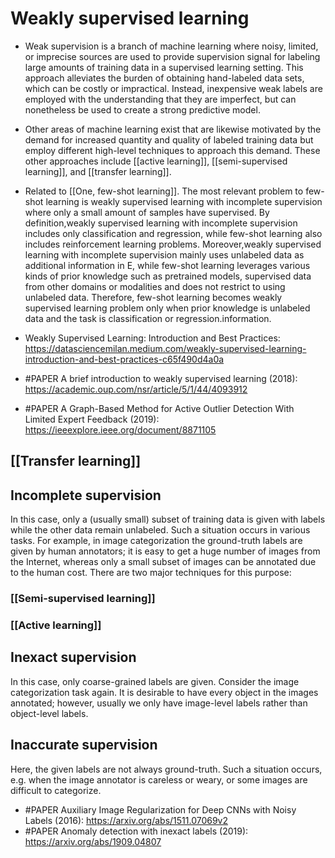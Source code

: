 # Weakly supervised learning

- Weak supervision is a branch of machine learning where noisy, limited, or imprecise sources are used to provide supervision signal for labeling large amounts of training data in a supervised learning setting. This approach alleviates the burden of obtaining hand-labeled data sets, which can be costly or impractical. Instead, inexpensive weak labels are employed with the understanding that they are imperfect, but can nonetheless be used to create a strong predictive model.
- Other areas of machine learning exist that are likewise motivated by the demand for increased quantity and quality of labeled training data but employ different high-level techniques to approach this demand. These other approaches include [[active learning]], [[semi-supervised learning]], and [[transfer learning]].
- Related to [[One, few-shot learning]]. The most relevant problem to few-shot learning is weakly supervised learning with incomplete supervision where only a small amount of samples have supervised. By definition,weakly supervised learning with incomplete supervision includes only classification and regression, while few-shot learning also includes reinforcement learning problems. Moreover,weakly supervised learning with incomplete supervision mainly uses unlabeled data as additional information in E, while few-shot learning leverages various kinds of prior knowledge such as pretrained models, supervised data from other domains or modalities and does not restrict to using unlabeled data. Therefore, few-shot learning becomes weakly supervised learning problem only when prior knowledge is unlabeled data and the task is classification or regression.information.

- Weakly Supervised Learning: Introduction and Best Practices: https://datasciencemilan.medium.com/weakly-supervised-learning-introduction-and-best-practices-c65f490d4a0a


- #PAPER A brief introduction to weakly supervised learning (2018): https://academic.oup.com/nsr/article/5/1/44/4093912 
- #PAPER A Graph-Based Method for Active Outlier Detection With Limited Expert Feedback (2019): https://ieeexplore.ieee.org/document/8871105


## [[Transfer learning]]

## Incomplete supervision
In this case, only a (usually small) subset of training data is given with labels while the other data remain unlabeled. Such a situation occurs in various tasks. For example, in image categorization the ground-truth labels are given by human annotators; it is easy to get a huge number of images from the Internet, whereas only a small subset of images can be annotated due to the human cost. There are two major techniques for this purpose: 

### [[Semi-supervised learning]]

### [[Active learning]]

## Inexact supervision
In this case, only coarse-grained labels are given. Consider the image categorization task again. It is desirable to have every object in the images annotated; however, usually we only have image-level labels rather than object-level labels. 

## Inaccurate supervision
 Here, the given labels are not always ground-truth. Such a situation occurs, e.g. when the image annotator is careless or weary, or some images are difficult to categorize.
 
 - #PAPER Auxiliary Image Regularization for Deep CNNs with Noisy Labels (2016): https://arxiv.org/abs/1511.07069v2
 - #PAPER Anomaly detection with inexact labels (2019): https://arxiv.org/abs/1909.04807
